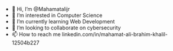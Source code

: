 - 👋 Hi, I’m @Mahamatalijr
- 👀 I’m interested in Computer Science
- 🌱 I’m currently learning Web Development
- 💞️ I’m looking to collaborate on cybersecurity
- 📫 How to reach me linkedin.com/in/mahamat-ali-brahim-khalil-12504b227

<!---
Mahamatalijr/Mahamatalijr is a ✨ special ✨ repository because its `README.md` (this file) appears on your GitHub profile.
You can click the Preview link to take a look at your changes.
--->
